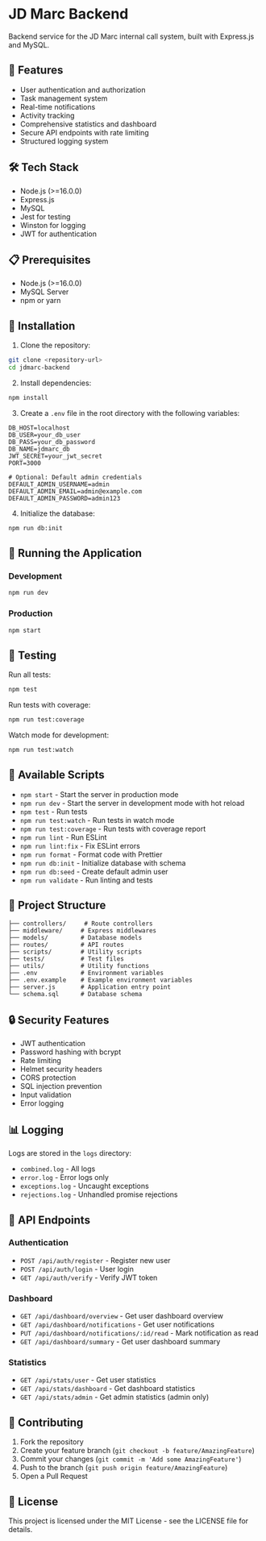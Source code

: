 # JD Marc Backend

Backend service for the JD Marc internal call system, built with Express.js and MySQL.

## 🚀 Features

- User authentication and authorization
- Task management system
- Real-time notifications
- Activity tracking
- Comprehensive statistics and dashboard
- Secure API endpoints with rate limiting
- Structured logging system

## 🛠 Tech Stack

- Node.js (>=16.0.0)
- Express.js
- MySQL
- Jest for testing
- Winston for logging
- JWT for authentication

## 📋 Prerequisites

- Node.js (>=16.0.0)
- MySQL Server
- npm or yarn

## 🔧 Installation

1. Clone the repository:
```bash
git clone <repository-url>
cd jdmarc-backend
```

2. Install dependencies:
```bash
npm install
```

3. Create a `.env` file in the root directory with the following variables:
```env
DB_HOST=localhost
DB_USER=your_db_user
DB_PASS=your_db_password
DB_NAME=jdmarc_db
JWT_SECRET=your_jwt_secret
PORT=3000

# Optional: Default admin credentials
DEFAULT_ADMIN_USERNAME=admin
DEFAULT_ADMIN_EMAIL=admin@example.com
DEFAULT_ADMIN_PASSWORD=admin123
```

4. Initialize the database:
```bash
npm run db:init
```

## 🚀 Running the Application

### Development
```bash
npm run dev
```

### Production
```bash
npm start
```

## 🧪 Testing

Run all tests:
```bash
npm test
```

Run tests with coverage:
```bash
npm run test:coverage
```

Watch mode for development:
```bash
npm run test:watch
```

## 📝 Available Scripts

- `npm start` - Start the server in production mode
- `npm run dev` - Start the server in development mode with hot reload
- `npm test` - Run tests
- `npm run test:watch` - Run tests in watch mode
- `npm run test:coverage` - Run tests with coverage report
- `npm run lint` - Run ESLint
- `npm run lint:fix` - Fix ESLint errors
- `npm run format` - Format code with Prettier
- `npm run db:init` - Initialize database with schema
- `npm run db:seed` - Create default admin user
- `npm run validate` - Run linting and tests

## 📁 Project Structure

```
├── controllers/     # Route controllers
├── middleware/     # Express middlewares
├── models/         # Database models
├── routes/         # API routes
├── scripts/        # Utility scripts
├── tests/          # Test files
├── utils/          # Utility functions
├── .env            # Environment variables
├── .env.example    # Example environment variables
├── server.js       # Application entry point
└── schema.sql      # Database schema
```

## 🔒 Security Features

- JWT authentication
- Password hashing with bcrypt
- Rate limiting
- Helmet security headers
- CORS protection
- SQL injection prevention
- Input validation
- Error logging

## 📊 Logging

Logs are stored in the `logs` directory:
- `combined.log` - All logs
- `error.log` - Error logs only
- `exceptions.log` - Uncaught exceptions
- `rejections.log` - Unhandled promise rejections

## 🔄 API Endpoints

### Authentication
- `POST /api/auth/register` - Register new user
- `POST /api/auth/login` - User login
- `GET /api/auth/verify` - Verify JWT token

### Dashboard
- `GET /api/dashboard/overview` - Get user dashboard overview
- `GET /api/dashboard/notifications` - Get user notifications
- `PUT /api/dashboard/notifications/:id/read` - Mark notification as read
- `GET /api/dashboard/summary` - Get user dashboard summary

### Statistics
- `GET /api/stats/user` - Get user statistics
- `GET /api/stats/dashboard` - Get dashboard statistics
- `GET /api/stats/admin` - Get admin statistics (admin only)

## 🤝 Contributing

1. Fork the repository
2. Create your feature branch (`git checkout -b feature/AmazingFeature`)
3. Commit your changes (`git commit -m 'Add some AmazingFeature'`)
4. Push to the branch (`git push origin feature/AmazingFeature`)
5. Open a Pull Request

## 📄 License

This project is licensed under the MIT License - see the LICENSE file for details.